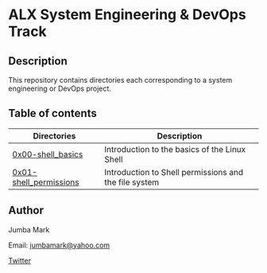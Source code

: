 # ALX System Engineering & DevOps Track

## Description
This repository contains directories each corresponding to a system engineering or DevOps project.

## Table of contents
Directories | Description
----------- | -----------
[0x00-shell_basics](./0x00-shell_basics) | Introduction to the basics of the Linux Shell
[0x01-shell_permissions](./0x01-shell_permissions) | Introduction to Shell permissions and the file system

## Author

Jumba Mark

Email: jumbamark@yahoo.com

[Twitter](https://twitter.com/_jumbamark_)